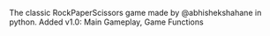 The classic RockPaperScissors game made by @abhishekshahane in python.
	Added v1.0: Main Gameplay, Game Functions
